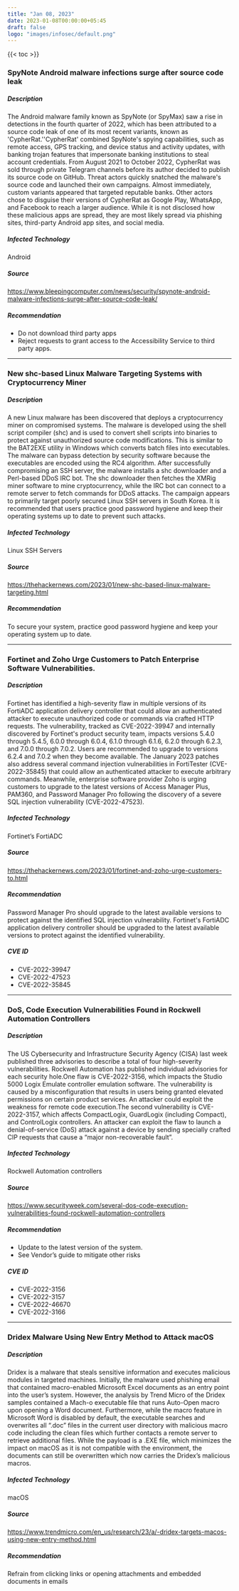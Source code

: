 ```yaml
---
title: "Jan 08, 2023"
date: 2023-01-08T00:00:00+05:45
draft: false
logo: "images/infosec/default.png"
---
```


{{< toc >}}

### SpyNote Android malware infections surge after source code leak

##### Description
The Android malware family known as SpyNote (or SpyMax) saw a rise in detections in the fourth quarter of 2022, which has been attributed to a source code leak of one of its most recent variants, known as 'CypherRat.''CypherRat' combined SpyNote's spying capabilities, such as remote access, GPS tracking, and device status and activity updates, with banking trojan features that impersonate banking institutions to steal account credentials. From August 2021 to October 2022, CypherRat was sold through private Telegram channels before its author decided to publish its source code on GitHub. Threat actors quickly snatched the malware's source code and launched their own campaigns. Almost immediately, custom variants appeared that targeted reputable banks. Other actors chose to disguise their versions of CypherRat as Google Play, WhatsApp, and Facebook to reach a larger audience. While it is not disclosed how these malicious apps are spread, they are most likely spread via phishing sites, third-party Android app sites, and social media.

##### Infected Technology
Android

##### Source
https://www.bleepingcomputer.com/news/security/spynote-android-malware-infections-surge-after-source-code-leak/

##### Recommendation
* Do not download third party apps 
* Reject requests to grant access to the Accessibility Service to third party apps.

----------------

### New shc-based Linux Malware Targeting Systems with Cryptocurrency Miner

##### Description
A new Linux malware has been discovered that deploys a cryptocurrency miner on compromised systems. The malware is developed using the shell script compiler (shc) and is used to convert shell scripts into binaries to protect against unauthorized source code modifications. This is similar to the BAT2EXE utility in Windows which converts batch files into executables. The malware can bypass detection by security software because the executables are encoded using the RC4 algorithm. After successfully compromising an SSH server, the malware installs a shc downloader and a Perl-based DDoS IRC bot. The shc downloader then fetches the XMRig miner software to mine cryptocurrency, while the IRC bot can connect to a remote server to fetch commands for DDoS attacks. The campaign appears to primarily target poorly secured Linux SSH servers in South Korea. It is recommended that users practice good password hygiene and keep their operating systems up to date to prevent such attacks.

##### Infected Technology
Linux SSH Servers

##### Source
https://thehackernews.com/2023/01/new-shc-based-linux-malware-targeting.html

##### Recommendation
To secure your system, practice good password hygiene and keep your operating system up to date.

----------------

### Fortinet and Zoho Urge Customers to Patch Enterprise Software Vulnerabilities.

##### Description
Fortinet has identified a high-severity flaw in multiple versions of its FortiADC application delivery controller that could allow an authenticated attacker to execute unauthorized code or commands via crafted HTTP requests. The vulnerability, tracked as CVE-2022-39947 and internally discovered by Fortinet's product security team, impacts versions 5.4.0 through 5.4.5, 6.0.0 through 6.0.4, 6.1.0 through 6.1.6, 6.2.0 through 6.2.3, and 7.0.0 through 7.0.2. Users are recommended to upgrade to versions 6.2.4 and 7.0.2 when they become available. The January 2023 patches also address several command injection vulnerabilities in FortiTester (CVE-2022-35845) that could allow an authenticated attacker to execute arbitrary commands. Meanwhile, enterprise software provider Zoho is urging customers to upgrade to the latest versions of Access Manager Plus, PAM360, and Password Manager Pro following the discovery of a severe SQL injection vulnerability (CVE-2022-47523).

##### Infected Technology
Fortinet’s FortiADC

##### Source
https://thehackernews.com/2023/01/fortinet-and-zoho-urge-customers-to.html

##### Recommendation
Password Manager Pro should upgrade to the latest available versions to protect against the identified SQL injection vulnerability.
Fortinet's FortiADC application delivery controller should be upgraded to the latest available versions to protect against the identified vulnerability.

##### CVE ID
* CVE-2022-39947
* CVE-2022-47523
* CVE-2022-35845

----------------

### DoS, Code Execution Vulnerabilities Found in Rockwell Automation Controllers

##### Description
The US Cybersecurity and Infrastructure Security Agency (CISA) last week published three advisories to describe a total of four high-severity vulnerabilities. Rockwell Automation has published individual advisories for each security hole.One flaw is CVE-2022-3156, which impacts the Studio 5000 Logix Emulate controller emulation software. The vulnerability is caused by a misconfiguration that results in users being granted elevated permissions on certain product services. An attacker could exploit the weakness for remote code execution.The second vulnerability is CVE-2022-3157, which affects CompactLogix, GuardLogix (including Compact), and ControlLogix controllers. An attacker can exploit the flaw to launch a denial-of-service (DoS) attack against a device by sending specially crafted CIP requests that cause a “major non-recoverable fault”.

##### Infected Technology
Rockwell Automation controllers

##### Source
https://www.securityweek.com/several-dos-code-execution-vulnerabilities-found-rockwell-automation-controllers

##### Recommendation
* Update to the latest version of the system.
* See Vendor’s guide to mitigate other risks

##### CVE ID
* CVE-2022-3156
* CVE-2022-3157
* CVE-2022-46670
* CVE-2022-3166

----------------

### Dridex Malware Using New Entry Method to Attack macOS

##### Description
Dridex is a malware that steals sensitive information and executes malicious modules in targeted machines. Initially, the malware used phishing email that contained macro-enabled Microsoft Excel documents as an entry point into the user’s system. However, the analysis by Trend Micro of the Dridex samples contained a Mach-o executable file that runs Auto-Open macro upon opening a Word document. Furthermore, while the macro feature in Microsoft Word is disabled by default, the executable searches and overwrites all “.doc” files in the current user directory with malicious macro code including the clean files which further contacts a remote server to retrieve additional files. While the payload is a .EXE file, which minimizes the impact on macOS as it is not compatible with the environment, the documents can still be overwritten which now carries the Dridex’s malicious macros.

##### Infected Technology
macOS

##### Source
https://www.trendmicro.com/en_us/research/23/a/-dridex-targets-macos-using-new-entry-method.html

##### Recommendation
Refrain from clicking links or opening attachments and embedded documents in emails
